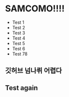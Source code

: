 # SAMCOMO!!!!

- Test 1
- Test 2
- Test 3
- Test 4
- Test 5
- Test 6
- Test 78

## 깃허브 넘나뤼 어렵다

## Test again

